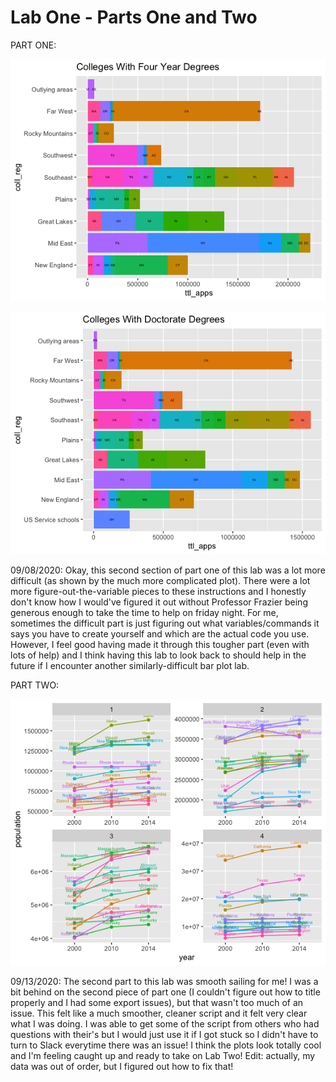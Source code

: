 # Lab One - Parts One and Two

PART ONE:

![](four_yr_colls.png)

![](doc_colls.png)

09/08/2020: Okay, this second section of part one of this lab was a lot more difficult (as shown by the much more complicated plot). There were a lot more figure-out-the-variable pieces to these instructions and I honestly don't know how I would've figured it out without Professor Frazier being generous enough to take the time to help on friday night. For me, sometimes the difficult part is just figuring out what variables/commands it says you have to create yourself and which are the actual code you use. However, I feel good having made it through this tougher part (even with lots of help) and I think having this lab to look back to should help in the future if I encounter another similarly-difficult bar plot lab.

PART TWO:
  
![](lab1_part2_deliverable.png)

09/13/2020: The second part to this lab was smooth sailing for me! I was a bit behind on the second piece of part one (I couldn't figure out how to title properly and I had some export issues), but that wasn't too much of an issue. This felt like a much smoother, cleaner script and it felt very clear what I was doing. I was able to get some of the script from others who had questions with their's but I would just use it if I got stuck so I didn't have to turn to Slack everytime there was an issue! I think the plots look totally cool and I'm feeling caught up and ready to take on Lab Two! Edit: actually, my data was out of order, but I figured out how to fix that!
